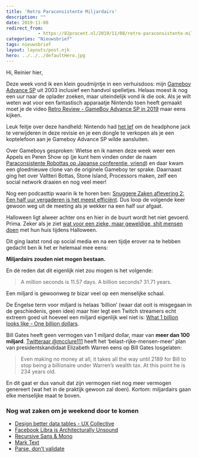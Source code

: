 ```yaml
---
title: 'Retro Paraconsistente Miljardairs'
description: ""
date: 2019-11-08
redirect_from: 
            - https://82procent.nl/2019/11/08/retro-paraconsistente-miljardairs/
categories: "Nieuwsbrief"
tags: nieuwsbrief	
layout: layouts/post.njk
hero: ../../../defaultHero.jpg
---
```

Hi, Reinier hier,

Deze week vond ik een klein goudmijntje in een verhuisdoos: mijn [Gameboy Advance SP](https://en.wikipedia.org/wiki/Game_Boy_Advance_SP) uit 2003 inclusief een handvol spelletjes. Helaas moest ik nog een uur naar de oplader zoeken, maar uiteindelijk vond ik die ook. Als je wilt weten wat voor een fantastisch apparaatje Nintendo toen heeft gemaakt moet je de video [Retro Review - GameBoy Advance SP in 2019](https://www.youtube.com/watch?v=rhZHA-A1Mnw) maar eens kijken.

Leuk feitje over deze handheld: Nintendo had [het lef](https://www.theverge.com/2016/9/7/12838024/apple-iphone-7-plus-headphone-jack-removal-courage) om de headphone jack te verwijderen in deze revisie en je een dongle te verkopen als je een koptelefoon aan je Gameboy Advance SP wilde aansluiten.

Over Gameboys gesproken: Wietse en ik namen deze week weer een Appels en Peren Show op (je kunt hem vinden onder de naam [Paraconsistente Robottas op Japanse conferentie, vriend](https://www.appelsenperenshow.nl/172)) en daar kwam een gloednieuwe clone van de originele Gameboy ter sprake. Daarnaast ging het over Valtteri Bottas, Stone Island, Processors maken, zelf een social network draaien en nog veel meer!

Nog een podcasttip waarin ik te horen ben: [Snuggere Zaken aflevering 2: Een half uur vergaderen is het meest efficiënt](https://www.snuggerezaken.nl/2). Dus loop de volgende keer gewoon weg uit de meeting als je wekker na een half uur afgaat.

Halloween ligt alweer achter ons en hier in de buurt wordt het niet gevoerd. Prima. Zeker als je ziet [wat voor een zieke, maar geweldige, shit mensen doen](https://www.youtube.com/watch?v=Zy6K4I5DoN8) met hun huis tijdens Halloween.

Dit ging laatst rond op social media en na een tijdje erover na te hebben gedacht ben ik het er helemaal mee eens:

**Miljardairs zouden niet mogen bestaan.**

En dé reden dat dit eigenlijk niet zou mogen is het volgende:

> A million seconds is 11.57 days. A billion seconds? 31.71 years.

Een miljard is gewoonweg _te_ bizar veel op een menselijke schaal.

De Engelse term voor miljard is helaas ‘billion’ (waar dat ooit is misgegaan in de geschiedenis, geen idee) maar hier legt een Twitch streamers echt extreem goed uit hoeveel een miljard eigenlijk wel niet is: [What 1 billion looks like - One billion dollars](https://www.youtube.com/watch?time_continue=1&v=0J6BQDKiYyM).

Bill Gates heeft geen vermogen van 1 miljard dollar, maar van **meer dan 100 miljard**. [Twitteraar @mcclure111](https://mobile.twitter.com/mcclure111/status/1192337194112999425) heeft het ‘belast-rijke-mensen-meer’ plan van presidentskandidaat Elizabeth Warren eens op Bill Gates losgelaten:

> Even making no money at all, it takes all the way until 2189 for Bill to stop being a billionaire under Warren’s wealth tax. At this point he is 234 years old.

En dit gaat er dus vanuit dat zijn vermogen niet nog meer vermogen genereert (wat het in de praktijk gewoon zal doen). Kortom: miljardairs gaan elke menselijke maat te boven.

### Nog wat zaken om je weekend door te komen

- [Design better data tables - UX Collective](https://uxdesign.cc/design-better-data-tables-4ecc99d23356)
- [Facebook Libra is Architecturally Unsound](http://www.stephendiehl.com/posts/libra.html)
- [Recursive Sans & Mono](https://www.recursive.design/)
- [Mark Text](https://marktext.app/)
- [Parse, don’t validate](https://lexi-lambda.github.io/blog/2019/11/05/parse-don-t-validate/)

<!-- wp:block {"ref":214} /-->
